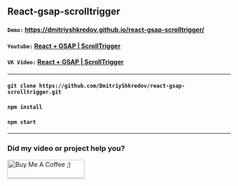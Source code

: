 ## React-gsap-scrolltrigger

#### `Demo:` https://dmitriyshkredov.github.io/react-gsap-scrolltrigger/

#### `Youtube:` [React + GSAP | ScrollTrigger](https://youtu.be/fscS8CfRdgk)

#### `VK Video:` [React + GSAP | ScrollTrigger](https://vk.com/video/@tipichnyjvebrazrabotchik?z=video-222570561_456239039%2Fclub222570561%2Fpl_-222570561_-2)

---

#### `git clone https://github.com/DmitriyShkredov/react-gsap-scrolltrigger.git`

#### `npm install`

#### `npm start`

---

### Did my video or project help you?

<a href="https://www.buymeacoffee.com/DmitriyShkredov" target="_blank"><img src="https://www.buymeacoffee.com/assets/img/custom_images/orange_img.png" alt="Buy Me A Coffee ;)" style="height: 41px !important;width: 174px !important;box-shadow: 0px 3px 2px 0px rgba(190, 190, 190, 0.5) !important;-webkit-box-shadow: 0px 3px 2px 0px rgba(190, 190, 190, 0.5) !important;" ></a>
